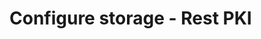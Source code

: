 ﻿# Configure storage - Rest PKI

<!-- link to version in Portuguese -->
<div data-alt-locales="pt-br"></div>
